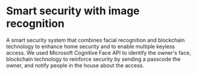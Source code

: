 # Smart security with image recognition

A smart security system that combines facial recognition and blockchain technology to enhance home security and to enable multiple keyless access. We used Microsoft Cognitive Face API to identify the owner's face, blockchain technology to reinforce security by sending a passcode the owner, and notify people in the house about the access.
